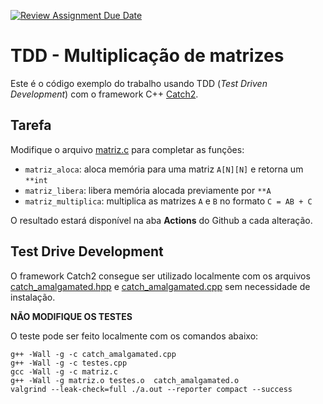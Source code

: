 [![Review Assignment Due Date](https://classroom.github.com/assets/deadline-readme-button-22041afd0340ce965d47ae6ef1cefeee28c7c493a6346c4f15d667ab976d596c.svg)](https://classroom.github.com/a/wf5iTTlN)

# TDD - Multiplicação de matrizes

Este é o código exemplo do trabalho usando TDD (*Test Driven Development*) com o framework C++ [Catch2](https://github.com/catchorg/Catch2).

## Tarefa

Modifique o arquivo [matriz.c](matriz.c) para completar as funções:
- `matriz_aloca`: aloca memória para uma matriz `A[N][N]` e retorna um `**int`
- `matriz_libera`: libera memória alocada previamente por `**A`
- `matriz_multiplica`: multiplica as matrizes `A` e  `B` no formato `C = AB + C`

O resultado estará disponível na aba **Actions** do Github a cada alteração.


## Test Drive Development

O framework Catch2 consegue ser utilizado localmente com os arquivos [catch_amalgamated.hpp](catch_amalgamated.hpp)  e [catch_amalgamated.cpp](catch_amalgamated.cpp) sem necessidade de instalação.

**NÃO MODIFIQUE OS TESTES** 

O teste pode ser feito localmente com os comandos abaixo:
```
g++ -Wall -g -c catch_amalgamated.cpp
g++ -Wall -g -c testes.cpp
gcc -Wall -g -c matriz.c
g++ -Wall -g matriz.o testes.o  catch_amalgamated.o
valgrind --leak-check=full ./a.out --reporter compact --success
```